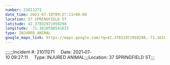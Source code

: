 ```yaml
---
number: 21011271
date_time: 2021-07-10T09:27:11+00:00
location: 37 SPRINGFIELD ST
latitude: 42.37832971959298
longitude: -71.1610598541615
type: INJURED ANIMAL
google_maps_link: https://maps.google.com/?q=42.37832971959298,-71.1610598541615
---
```


;;;;;;Incident #: 21011271     Date: 2021‐07‐10 09:27:11     Type: INJURED ANIMAL;;;Location: 37 SPRINGFIELD ST;;;
